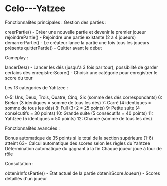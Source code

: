 # Celo---Yatzee

Fonctionnalités principales :
Gestion des parties :

creerPartie() - Créer une nouvelle partie et devenir le premier joueur
rejoindrePartie() - Rejoindre une partie existante (2 à 4 joueurs)
demarrerPartie() - Le créateur lance la partie une fois tous les joueurs présents
quitterPartie() - Quitter avant le début

Gameplay :

lancerDes() - Lancer les dés (jusqu'à 3 fois par tour), possibilité de garder certains dés
enregistrerScore() - Choisir une catégorie pour enregistrer le score du tour

Les 13 catégories de Yahtzee :

0-5: Uns, Deux, Trois, Quatre, Cinq, Six (somme des dés correspondants)
6: Brelan (3 identiques = somme de tous les dés)
7: Carré (4 identiques = somme de tous les dés)
8: Full (3+2 = 25 points)
9: Petite suite (4 consécutifs = 30 points)
10: Grande suite (5 consécutifs = 40 points)
11: Yahtzee (5 identiques = 50 points)
12: Chance (somme de tous les dés)

Fonctionnalités avancées :

Bonus automatique de 35 points si le total de la section supérieure (1-6) atteint 63+
Calcul automatique des scores selon les règles du Yahtzee
Détermination automatique du gagnant à la fin
Chaque joueur joue à tour de rôle

Consultation :

obtenirInfosPartie() - État actuel de la partie
obtenirScoreJoueur() - Scores détaillés d'un joueur
